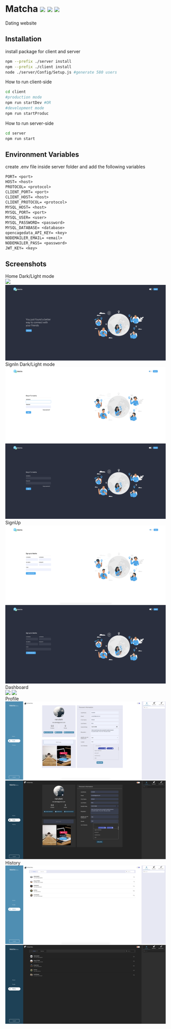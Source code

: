 # Matcha <img src="https://img.shields.io/static/v1?label=&message=socket.io&logo=socket.io&color=gray"/> <img src="https://img.shields.io/static/v1?label=&message=nodejs&logo=node.js&color=gray"/> <img src="https://img.shields.io/static/v1?label=&message=react&logo=react&color=gray"/>

Dating website

## Installation

install package for client and server

```bash
npm --prefix ./server install
npm --prefix ./client install
node ./server/Config/Setup.js #generate 580 users
```

How to run client-side

```bash
cd client
#production mode
npm run startDev #OR
#development mode
npm run startProduc
```

How to run server-side

```bash
cd server
npm run start
```

## Environment Variables

create .env file inside server folder and add the following variables

```env
PORT= <port>
HOST= <host>
PROTOCOL= <protocol>
CLIENT_PORT= <port>
CLIENT_HOST= <host>
CLIENT_PROTOCOL= <protocol>
MYSQL_HOST= <host>
MYSQL_PORT= <port>
MYSQL_USER= <user>
MYSQL_PASSWORD= <password>
MYSQL_DATABASE= <database>
opencagedata_API_KEY= <key>
NODEMAILER_EMAIL= <email>
NODEMAILER_PASS= <password>
JWT_KEY= <key>
```

## Screenshots

Home Dark/Light mode</br>
![](Screenshots/home_ligh.png)</br>
![](Screenshots/home_dark.png)</br>
SignIn Dark/Light mode</br>
![](Screenshots/signin_light.png)</br>
![](Screenshots/signin_dark.png)</br>
SignUp</br>
![](Screenshots/signup_light.png)</br>
![](Screenshots/signup_dark.png)</br>
Dashboard</br>
![](Screenshots/dashboard_light.png</br>)
![](Screenshots/dashboard_dark.png)</br>
Profile</br>
![](Screenshots/profile_light.png)</br>
![](Screenshots/profile_dark.png)</br>
History</br>
![](Screenshots/history_light.png)</br>
![](Screenshots/history_dark.png)</br>
